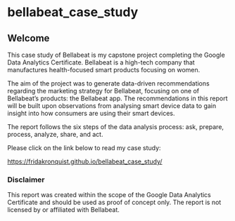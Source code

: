 # bellabeat_case_study

## Welcome
This case study of Bellabeat is my capstone project completing the Google Data Analytics Certificate. Bellabeat is a high-tech company that manufactures health-focused smart products focusing on women.

The aim of the project was to generate data-driven recommendations regarding the marketing strategy for Bellabeat, focusing on one of Bellabeat’s products: the Bellabeat app. The recommendations in this report will be built upon observations from analysing smart device data to gain insight into how consumers are using their smart devices.

The report follows the six steps of the data analysis process: ask, prepare, process, analyze, share, and act.

Please click on the link below to read my case study:

https://fridakronquist.github.io/bellabeat_case_study/

### Disclaimer
This report was created within the scope of the Google Data Analytics Certificate and should be used as proof of concept only. The report is not licensed by or affiliated with Bellabeat. 

